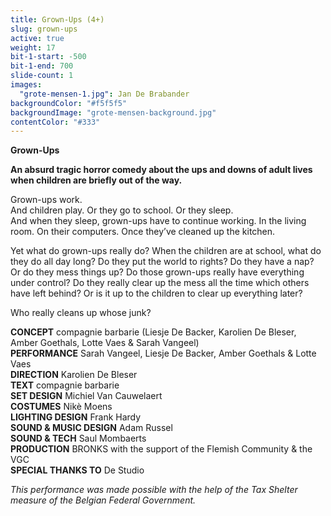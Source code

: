 ```yaml
---
title: Grown-Ups (4+)
slug: grown-ups
active: true
weight: 17
bit-1-start: -500
bit-1-end: 700
slide-count: 1
images:
  "grote-mensen-1.jpg": Jan De Brabander
backgroundColor: "#f5f5f5"
backgroundImage: "grote-mensen-background.jpg"
contentColor: "#333"
---
```

**Grown-Ups**<br>

**An absurd tragic horror comedy about the ups and downs of adult lives when children are briefly out of the way.**<br>

Grown-ups work.<br>
And children play. Or they go to school. Or they sleep.<br>
And when they sleep, grown-ups have to continue working. In the living room. On their computers. Once they’ve cleaned up the kitchen.<br>   

Yet what do grown-ups really do? When the children are at school, what do they do all day long? Do they put the world to rights? Do they have a nap? Or do they mess things up? Do those grown-ups really have everything under control? Do they really clear up the mess all the time which others have left behind? Or is it up to the children to clear up everything later?   

Who really cleans up whose junk? 


**CONCEPT** compagnie barbarie (Liesje De Backer, Karolien De Bleser, Amber Goethals, Lotte Vaes & Sarah Vangeel)<br>
**PERFORMANCE** Sarah Vangeel, Liesje De Backer, Amber Goethals & Lotte Vaes<br>
**DIRECTION** Karolien De Bleser<br>
**TEXT** compagnie barbarie<br>
**SET DESIGN** Michiel Van Cauwelaert<br>
**COSTUMES** Nikè Moens<br>
**LIGHTING DESIGN** Frank Hardy<br>
**SOUND & MUSIC DESIGN** Adam Russel<br>
**SOUND & TECH** Saul Mombaerts<br>
**PRODUCTION** BRONKS with the support of the Flemish Community & the VGC<br>
**SPECIAL THANKS TO** De Studio<br>

*This performance was made possible with the help of the Tax Shelter measure of the Belgian Federal Government.*
